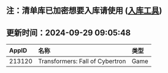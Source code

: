 ## 注：清单库已加密想要入库请使用 ([入库工具](https://github.com/BlankTMing/ManifestAutoUpdate/releases))

## 更新时间：2024-09-29 09:05:48
| AppID | 名称 | 类型  |
| :-------------------- | :----------------------------- | :----------- |
| 213120 | Transformers: Fall of Cybertron| Game |
